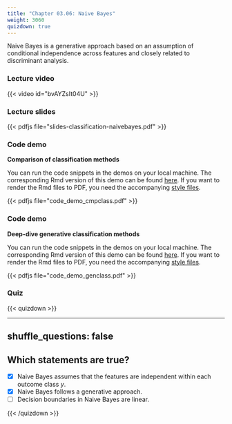 ```yaml
---
title: "Chapter 03.06: Naive Bayes"
weight: 3060
quizdown: true
---
```

Naive Bayes is a generative approach based on an assumption of conditional independence across features and closely related to discriminant analysis.

<!--more-->

### Lecture video 

{{< video id="bvAYZsIt04U" >}}

### Lecture slides

{{< pdfjs file="slides-classification-naivebayes.pdf" >}}

### Code demo

**Comparison of classification methods**

You can run the code snippets in the demos on your local machine. The corresponding Rmd version of this demo can be found [here](https://github.com/compstat-lmu/lecture_i2ml/blob/master/code-demos/code_demo_cmpclass.Rmd). If you want to render the Rmd files to PDF, you need the accompanying [style files](https://github.com/compstat-lmu/lecture_i2ml/tree/master/style). 

{{< pdfjs file="code_demo_cmpclass.pdf" >}}

### Code demo

**Deep-dive generative classification methods**

You can run the code snippets in the demos on your local machine. The corresponding Rmd version of this demo can be found [here](https://github.com/compstat-lmu/lecture_i2ml/blob/master/code-demos/code_demo_genclass.Rmd). If you want to render the Rmd files to PDF, you need the accompanying [style files](https://github.com/compstat-lmu/lecture_i2ml/tree/master/style). 

{{< pdfjs file="code_demo_genclass.pdf" >}}

### Quiz

{{< quizdown >}}

---
shuffle_questions: false
---

## Which statements are true? 

- [x] Naive Bayes assumes that the features are independent within each outcome class $y$.
- [x] Naive Bayes follows a generative approach.
- [ ] Decision boundaries in Naive Bayes are linear. 

{{< /quizdown >}}